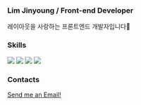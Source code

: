 ### Lim Jinyoung / Front-end Developer

레이아웃을 사랑하는 프론트엔드 개발자입니다🙌

### Skills 
<img src="https://img.shields.io/badge/-HTML-blue"> <img src="https://img.shields.io/badge/-CSS-lightgrey"> <img src="https://img.shields.io/badge/-JavaScript-red"> <img src="https://img.shields.io/badge/-React-143d59">

### Contacts

<a href="mailto:delheure29@gmail.com">Send me an Email!</a>

